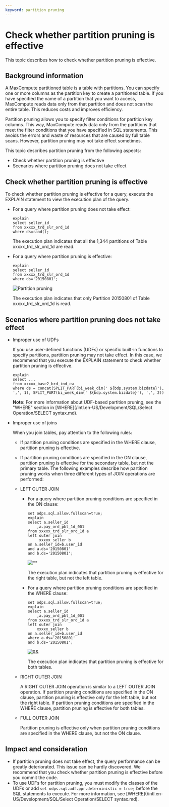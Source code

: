 ```yaml
---
keyword: partition pruning
---
```


# Check whether partition pruning is effective

This topic describes how to check whether partition pruning is effective.

## Background information

A MaxCompute partitioned table is a table with partitions. You can specify one or more columns as the partition key to create a partitioned table. If you have specified the name of a partition that you want to access, MaxCompute reads data only from that partition and does not scan the entire table. This reduces costs and improves efficiency.

Partition pruning allows you to specify filter conditions for partition key columns. This way, MaxCompute reads data only from the partitions that meet the filter conditions that you have specified in SQL statements. This avoids the errors and waste of resources that are caused by full table scans. However, partition pruning may not take effect sometimes.

This topic describes partition pruning from the following aspects:

-   Check whether partition pruning is effective
-   Scenarios where partition pruning does not take effect

## Check whether partition pruning is effective

To check whether partition pruning is effective for a query, execute the EXPLAIN statement to view the execution plan of the query.

-   For a query where partition pruning does not take effect:

    ```
    explain
    select seller_id
    from xxxxx_trd_slr_ord_1d
    where ds=rand();
    ```

    The execution plan indicates that all the 1,344 partitions of Table xxxxx\_trd\_slr\_ord\_1d are read.

-   For a query where partition pruning is effective:

    ```
    explain
    select seller_id
    from xxxxx_trd_slr_ord_1d
    where ds='20150801';
    ```

    ![Partition pruning](https://static-aliyun-doc.oss-cn-hangzhou.aliyuncs.com/assets/img/en-US/8110644061/p99318.png)

    The execution plan indicates that only Partition 20150801 of Table xxxxx\_trd\_slr\_ord\_1d is read.


## Scenarios where partition pruning does not take effect

-   Improper use of UDFs

    If you use user-defined functions \(UDFs\) or specific built-in functions to specify partitions, partition pruning may not take effect. In this case, we recommend that you execute the EXPLAIN statement to check whether partition pruning is effective.

    ```
    explain
    select ...
    from xxxxx_base2_brd_ind_cw
    where ds = concat(SPLIT_PART(bi_week_dim(' ${bdp.system.bizdate}'), ',', 1), SPLIT_PART(bi_week_dim(' ${bdp.system.bizdate}'), ',', 2))
    ```

    **Note:** For more information about UDF-based partition pruning, see the "WHERE" section in [WHERE](/intl.en-US/Development/SQL/Select Operation/SELECT syntax.md).

-   Improper use of joins

    When you join tables, pay attention to the following rules:

    -   If partition pruning conditions are specified in the WHERE clause, partition pruning is effective.
    -   If partition pruning conditions are specified in the ON clause, partition pruning is effective for the secondary table, but not the primary table.
    The following examples describe how partition pruning works when three different types of JOIN operations are performed:

    -   LEFT OUTER JOIN
        -   For a query where partition pruning conditions are specified in the ON clause:

            ```
            set odps.sql.allow.fullscan=true;
            explain
            select a.seller_id
                ,a.pay_ord_pbt_1d_001
            from xxxxx_trd_slr_ord_1d a
            left outer join
                 xxxxx_seller b
            on a.seller_id=b.user_id
            and a.ds='20150801'
            and b.ds='20150801';
            ```

            ![**](https://static-aliyun-doc.oss-cn-hangzhou.aliyuncs.com/assets/img/en-US/8110644061/p99324.png)

            The execution plan indicates that partition pruning is effective for the right table, but not the left table.

        -   For a query where partition pruning conditions are specified in the WHERE clause:

            ```
            set odps.sql.allow.fullscan=true;
            explain
            select a.seller_id
                ,a.pay_ord_pbt_1d_001
            from xxxxx_trd_slr_ord_1d a
            left outer join
                xxxxx_seller b
            on a.seller_id=b.user_id
            where a.ds='20150801'
            and b.ds='20150801';
            ```

            ![&&](https://static-aliyun-doc.oss-cn-hangzhou.aliyuncs.com/assets/img/en-US/8110644061/p99327.png)

            The execution plan indicates that partition pruning is effective for both tables.

    -   RIGHT OUTER JOIN

        A RIGHT OUTER JOIN operation is similar to a LEFT OUTER JOIN operation. If partition pruning conditions are specified in the ON clause, partition pruning is effective only for the left table, but not the right table. If partition pruning conditions are specified in the WHERE clause, partition pruning is effective for both tables.

    -   FULL OUTER JOIN

        Partition pruning is effective only when partition pruning conditions are specified in the WHERE clause, but not the ON clause.


## Impact and consideration

-   If partition pruning does not take effect, the query performance can be greatly deteriorated. This issue can be hardly discovered. We recommend that you check whether partition pruning is effective before you commit the code.
-   To use UDFs for partition pruning, you must modify the classes of the UDFs or add `set odps.sql.udf.ppr.deterministic = true;` before the SQL statements to execute. For more information, see [WHERE](/intl.en-US/Development/SQL/Select Operation/SELECT syntax.md).

